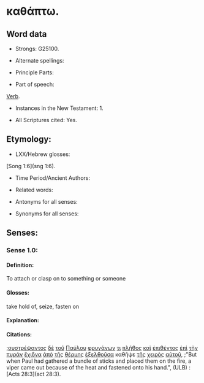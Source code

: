 # καθάπτω.

<!-- Status: S3=Needs2ndReview -->
<!-- Lexica used for edits: BDAG, FFM, LN, A-S -->

## Word data

* Strongs: G25100.


* Alternate spellings:

* Principle Parts: 

* Part of speech: 

[Verb](http://ugg.readthedocs.io/en/latest/verb.html).

* Instances in the New Testament: 1.

* All Scriptures cited: Yes.

## Etymology: 

* LXX/Hebrew glosses: 

[Song 1:6](sng 1:6).

* Time Period/Ancient Authors: 

* Related words: 

* Antonyms for all senses:

* Synonyms for all senses: 

## Senses:

### Sense 1.0:

#### Definition: 

To attach or clasp on to something or someone

#### Glosses:

take hold of, seize, fasten on

#### Explanation:

#### Citations:

;[συστρέψαντος](../G49620/01.md) [δὲ](../G11610/01.md) [τοῦ](../G35880/01.md) [Παύλου](../G39720/01.md) [φρυγάνων](../G54340/01.md) [τι](../G51000/01.md) [πλῆθος](../G41280/01.md) [καὶ](../G25320/01.md) [ἐπιθέντος](../G20070/01.md) [ἐπὶ](../G19090/01.md) [τὴν](../G35880/01.md) [πυράν](../G44430/01.md) [ἔχιδνα](../G21910/01.md) [ἀπὸ](../G05750/01.md) [τῆς](../G35880/01.md) [θέρμης](../G23290/01.md) [ἐξελθοῦσα](../G18310/01.md) καθῆψε [τῆς](../G35880/01.md) [χειρὸς](../G54950/01.md) [αὐτοῦ](../G08460/01.md), 
;"But when Paul had gathered a bundle of sticks and placed them on the fire, a viper came out because of the heat and fastened onto his hand.",  (ULB)
:[Acts 28:3](act 28:3).
